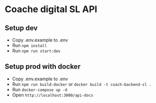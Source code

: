 # Coache digital SL API

## Setup dev

  - Copy .env.example to .env
  - Run `npm install`
  - Run `npm run start:dev`

## Setup prod with docker

  - Copy .env.example to .env
  - Run `npm run build-docker` or `docker build -t coach-backend-sl .`
  - Run `docker-compose up -d`
  - Open `http://localhost:3000/api-docs`
